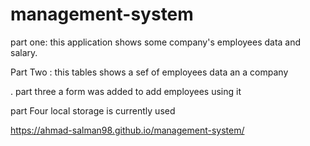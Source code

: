 # management-system

part one:
this application shows some company's employees data and salary.

Part Two :
this tables shows a sef of employees data an a company

.
part three
a form was added to add employees using it

part Four
local storage is currently used

https://ahmad-salman98.github.io/management-system/
